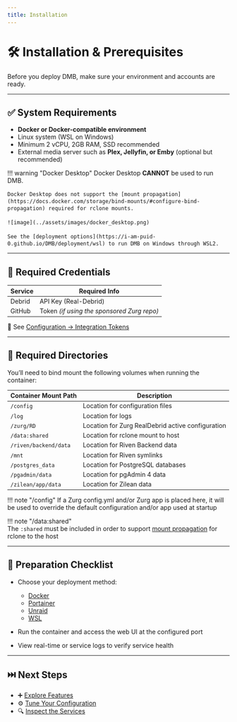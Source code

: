 ```yaml
---
title: Installation
---
```


# 🛠️ Installation & Prerequisites

Before you deploy DMB, make sure your environment and accounts are ready.

---

## ✅ System Requirements

- **Docker or Docker-compatible environment**
- Linux system (WSL on Windows)
- Minimum 2 vCPU, 2GB RAM, SSD recommended
- External media server such as **Plex, Jellyfin, or Emby** (optional but recommended)


!!! warning "Docker Desktop" 
    Docker Desktop **CANNOT** be used to run DMB. 

    Docker Desktop does not support the [mount propagation](https://docs.docker.com/storage/bind-mounts/#configure-bind-propagation) required for rclone mounts.

    ![image](../assets/images/docker_desktop.png)

    See the [deployment options](https://i-am-puid-0.github.io/DMB/deployment/wsl) to run DMB on Windows through WSL2.
---

## 🔐 Required Credentials

| Service     | Required Info                                 |
|------------------|------------------------------------------|
| Debrid      | API Key (Real-Debrid)                         |
| GitHub      | Token *(if using the sponsored Zurg repo)*    |

📌 See [Configuration → Integration Tokens](../features/configuration.md#-integration-tokens--credentials)

---

## 📂 Required Directories

You’ll need to bind mount the following volumes when running the container:

| Container Mount Path       | Description                                       |
|----------------------------|---------------------------------------------------|
|`/config`                   | Location for configuration files                  |
|`/log`                      | Location for logs                                 |
|`/zurg/RD`                  | Location for Zurg RealDebrid active configuration | 
|`/data:shared`              | Location for rclone mount to host                 |
|`/riven/backend/data`       | Location for Riven Backend data                   |
|`/mnt`                      | Location for Riven symlinks                       |
|`/postgres_data`            | Location for PostgreSQL databases                 |
|`/pgadmin/data`             | Location for pgAdmin 4 data                       |
|`/zilean/app/data`          | Location for Zilean data                          |


!!! note "/config"
    If a Zurg config.yml and/or Zurg app is placed here, it will be used to override the default configuration and/or app used at startup

!!! note "/data:shared"    
    The `:shared` must be included in order to support [mount propagation](https://docs.docker.com/storage/bind-mounts/#configure-bind-propagation) for rclone to the host

---

## 🧰 Preparation Checklist

- Choose your deployment method:

    - [Docker](../deployment/docker.md)
    - [Portainer](../deployment/portainer.md)
    - [Unraid](../deployment/unraid.md)
    - [WSL](../deployment/wsl.md)

- Run the container and access the web UI at the configured port
- View real-time or service logs to verify service health

---

## ⏭️ Next Steps

- ➕ [Explore Features](../features/index.md)
- ⚙️ [Tune Your Configuration](../features/configuration.md)
- 🔍 [Inspect the Services](../services/index.md)